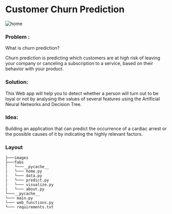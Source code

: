 # Customer Churn Prediction

![home](https://user-images.githubusercontent.com/64016811/218825466-53b85d57-1fd4-44e4-99bf-36fdfe8d6e52.png)


### Problem : 
What is churn prediction?

Churn prediction is predicting which customers are at high risk of leaving your company or canceling a subscription to a service, based on their behavior with your product.

### Solution:

This Web app will help you to detect whether a person will turn out to be loyal or not by analysing the values of several features using the Artificial Neural Networks and Decision Tree.

### Idea: 
Building an application that can predict the occurrence of a cardiac arrest or the possible causes of it by indicating the highly relevant factors. 

### Layout

```
├───images
├───Tabs
│   └───__pycache__
|   └─── home.py
|   └─── data.py
|   └─── predict.py
|   └─── visualize.py
|   └─── about.py
└───__pycache__
└─── main.py
└─── web_functions.py
└─── requirements.txt
```


